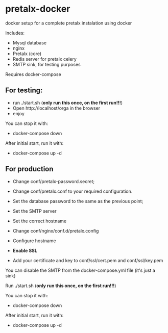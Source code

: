 # pretalx-docker
docker setup for a complete pretalx instalation using docker

Includes:

* Mysql database
* nginx 
* Pretalx (core)
* Redis server for pretalx celery
* SMTP sink, for testing purposes

Requires docker-compose

## For testing:

* run ./start.sh  (**only run this once, on the first run!!!**)
* Open http://localhost/orga in the browser
* enjoy

You can stop it with:

*  docker-compose down

After initial start, run it with:

* docker-compose up -d


## For production

* Change conf/pretalx-password.secret;
* Change conf/pretalx.conf to your required configuration.
 * Set the database password to the same as the previous point; 
 * Set the SMTP server
 * Set the correct hostname
 
* Change conf/nginx/conf.d/pretalx.config 
 * Configure hostname
 * **Enable SSL**

* Add your certificate and key to conf/ssl/cert.pem and conf/ssl/key.pem

You can disable the SMTP from the docker-compose.yml file (it's just a sink)

Run ./start.sh  (**only run this once, on the first run!!!**)

 
You can stop it with:

*  docker-compose down

After initial start, run it with:

* docker-compose up -d

